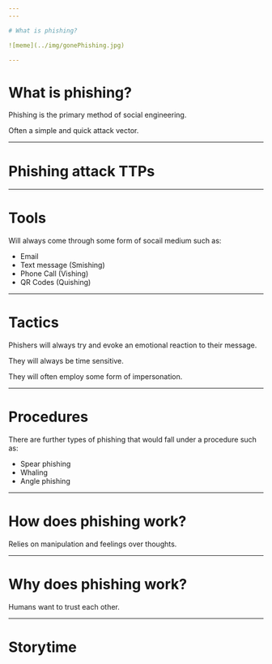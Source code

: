 ```yaml
---
---

# What is phishing?

![meme](../img/gonePhishing.jpg)

---
```


# What is phishing?

Phishing is the primary method of social engineering.

Often a simple and quick attack vector.

---

# Phishing attack TTPs

---

# Tools

Will always come through some form of socail medium such as: 

- Email
- Text message (Smishing)
- Phone Call (Vishing)
- QR Codes (Quishing)

---

# Tactics

Phishers will always try and evoke an emotional reaction to their message. 

They will always be time sensitive.

They will often employ some form of impersonation.

---

# Procedures

There are further types of phishing that would fall under a procedure such as:

- Spear phishing
- Whaling
- Angle phishing

---

# How does phishing work?

Relies on manipulation and feelings over thoughts.

---

# Why does phishing work? 

Humans want to trust each other.

---

# Storytime
